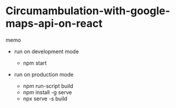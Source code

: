 # Circumambulation-with-google-maps-api-on-react

memo

- run on development mode
  - npm start

- run on production mode
  - npm run-script build
  - npm install -g serve
  - npx serve -s build
